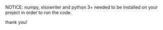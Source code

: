 NOTICE:
numpy, xlsxwriter and python 3+ needed to be installed on your project in order to run the code.

thank you!

